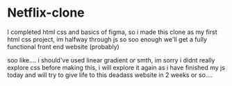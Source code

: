 # Netflix-clone
I completed html css and basics of figma, so i made this clone as my first html css project, im halfway through js so soo enough we'll get a fully functional front end website (probably)


soo like.... i should've used linear gradient or smth, im sorry i didnt really explore css before making this, i will explore it again as i have finished my js today and will try to give life to this deadass website in 2 weeks or so....
